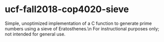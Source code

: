 # ucf-fall2018-cop4020-sieve
Simple, unoptimized implementation of a C function to generate prime numbers using a sieve of Eratosthenes.\n
For instructional purposes only; not intended for general use.
